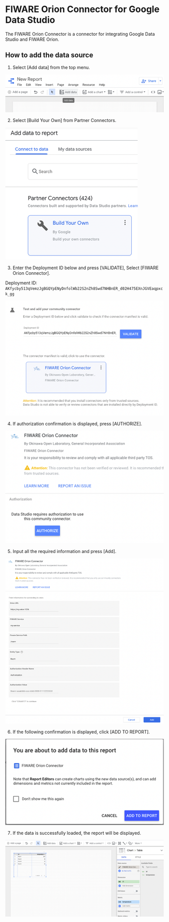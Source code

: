 # FIWARE Orion Connector for Google Data Studio

The FIWARE Orion Connector is a connector for integrating Google Data Studio and FIWARE Orion.

## How to add the data source

1. Select [Add data] from the top menu.

![](/images/01.png)

2. Select [Build Your Own] from Partner Connectors.

![](/images/02.png)

3. Enter the Deployment ID below and press [VALIDATE], Select [FIWARE Orion Connector].

Deployment ID: `AKfycby513qVemzJgBGQYpENyDnfolWb22S2nZh8Swd7NHBnER_d02H475EXnJGVEaqpxck_gg`

![](/images/03.png)

4. If authorization confirmation is displayed, press [AUTHORIZE].

![](/images/04.png)

5. Input all the required information and press [Add].

![](/images/05.png)

6. If the following confirmation is displayed, click [ADD TO REPORT].

![](/images/06.png)

7. If the data is successfully loaded, the report will be displayed.

![](/images/07.png)
